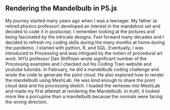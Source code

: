 ## Rendering the Mandelbulb in P5.js

My journey started many years ago when I was a teenager.  My father (a retired physics professor) developed an interest in the mandebrot set and  decided to code it in postscript.  I remember looking at the pictures and being fascinated by the intricate designs.  Fast forward many decades and I decided to refresh my coding skills during the many months at home during the pandemic.  I started with python, R, and SQL.  Eventually, I was introduced to Processing and was intrigued by the notion of procedural art work.  NYU professor Dan Shiffman wrote significant number of the Processing examples and I checked out his Coding Train website and youtube tutorials.  In February, he did a mandelbulb coding challenge and wrote the code to generate the point cloud.  He also explored how to render the mandelbulb using MeshLab. He was kind enough to share the point cloud data and his processing sketch.  I loaded the vertexes into MeshLab and made my first attempt at rendering the Mandelbulb.  In truth, it looked more like a porcupine than a mandelbulb because the normals were facing the wrong direction.
